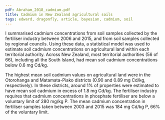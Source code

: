 ```yaml
---
pdf: Abraham_2018_cadmium.pdf
title: Cadmium in New Zealand agricultural soils
tags: edward, dragonfly, article, bayesian, cadmium, soil
---
```

I summarised cadmium concentrations from soil samples collected by the
fertiliser industry between 2006 and 2015, and from soil samples collected by
regional councils. Using these data, a statistical model was used to estimate
soil cadmium concentrations on agricultural land within each territorial
authority. Across New Zealand, most territorial authorities (56 of 66),
including all the South Island, had mean soil cadmium concentrations below 0.6
mg Cd/kg.

The highest mean soil cadmium values on agricultural land were in the Otorohanga
and Matamata-Piako districts (0.90 and 0.89 mg Cd/kg, respectively). In these
districts, around 1% of properties were estimated to have mean soil cadmium in
excess of 1.8 mg Cd/kg. The fertiliser industry requires that cadmium
concentrations in phosphate fertiliser are below a voluntary limit of 280 mg/kg
P. The mean cadmium concentration in fertiliser samples taken between 2003 and
2015 was 184 mg Cd/kg P, 66% of the voluntary limit.

